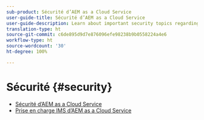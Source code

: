 ```yaml
---
sub-product: Sécurité d’AEM as a Cloud Service
user-guide-title: Sécurité d’AEM as a Cloud Service
user-guide-description: Learn about important security topics regarding Experience Manager as a Cloud Service.
translation-type: ht
source-git-commit: c6de895d9d7e876096efe98238b9b0558224a4e6
workflow-type: ht
source-wordcount: '30'
ht-degree: 100%

---
```



# Sécurité {#security}

+ [Sécurité d’AEM as a Cloud Service](/help/security/home.md)
+ [Prise en charge IMS d’AEM as a Cloud Service](ims-support.md)

